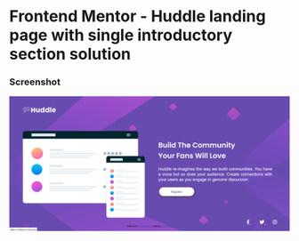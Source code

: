 # Frontend Mentor - Huddle landing page with single introductory section solution

### Screenshot

![Screenshot](./capture.PNG)




